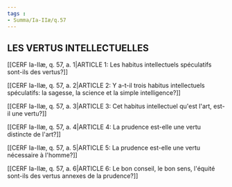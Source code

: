 ```yaml
---
tags : 
- Summa/Ia-IIæ/q.57
---
```


## LES VERTUS INTELLECTUELLES

[[CERF Ia-IIæ, q. 57, a. 1|ARTICLE 1: Les habitus intellectuels spéculatifs sont-ils des vertus?]]

[[CERF Ia-IIæ, q. 57, a. 2|ARTICLE 2: Y a-t-il trois habitus intellectuels spéculatifs: la sagesse, la science et la simple intelligence?]]

[[CERF Ia-IIæ, q. 57, a. 3|ARTICLE 3: Cet habitus intellectuel qu'est l'art, est-il une vertu?]]

[[CERF Ia-IIæ, q. 57, a. 4|ARTICLE 4: La prudence est-elle une vertu distincte de l'art?]]

[[CERF Ia-IIæ, q. 57, a. 5|ARTICLE 5: La prudence est-elle une vertu nécessaire à l'homme?]]

[[CERF Ia-IIæ, q. 57, a. 6|ARTICLE 6: Le bon conseil, le bon sens, l'équité sont-ils des vertus annexes de la prudence?]]

